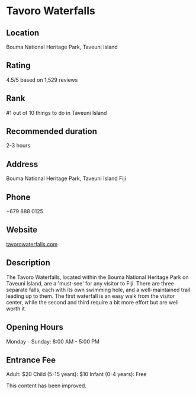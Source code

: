 
# Tavoro Waterfalls

## Location

Bouma National Heritage Park, Taveuni Island

## Rating

4.5/5 based on 1,529 reviews

## Rank

#1 out of 10 things to do in Taveuni Island

## Recommended duration

2-3 hours

## Address

Bouma National Heritage Park, Taveuni Island Fiji

## Phone

+679 888 0125

## Website

[tavorowaterfalls.com](http://www.tavorowaterfalls.com)

## Description

The Tavoro Waterfalls, located within the Bouma National Heritage Park on Taveuni Island, are a 'must-see' for any visitor to Fiji. There are three separate falls, each with its own swimming hole, and a well-maintained trail leading up to them. The first waterfall is an easy walk from the visitor center, while the second and third require a bit more effort but are well worth it.

## Opening Hours

Monday - Sunday: 8:00 AM - 5:00 PM

## Entrance Fee

Adult: $20
Child (5-15 years): $10
Infant (0-4 years): Free


This content has been improved.